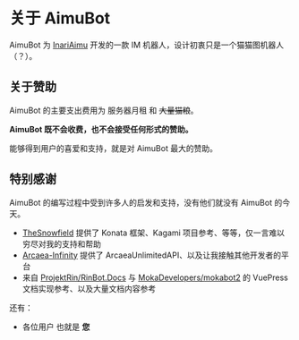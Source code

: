 # 关于 AimuBot

AimuBot 为 [InariAimu](https://github.com/InariAimu) 开发的一款 IM 机器人，设计初衷只是一个猫猫图机器人（？）。

## 关于赞助

AimuBot 的主要支出费用为 服务器月租 和 ~~大量猫粮~~。

**AimuBot 既不会收费，也不会接受任何形式的赞助。**

能够得到用户的喜爱和支持，就是对 AimuBot 最大的赞助。

## 特别感谢

AimuBot 的编写过程中受到许多人的启发和支持，没有他们就没有 AimuBot 的今天。

- [TheSnowfield](https://github.com/TheSnowfield) 提供了 Konata 框架、Kagami 项目参考、等等，仅一言难以穷尽对我的支持和帮助
- [Arcaea-Infinity](https://github.com/Arcaea-Infinity) 提供了 ArcaeaUnlimitedAPI、以及让我接触其他开发者的平台
- 来自 [ProjektRin/RinBot.Docs](https://github.com/ProjektRin/RinBot.Docs) 与 [MokaDevelopers/mokabot2](https://github.com/MokaDevelopers/mokabot2) 的 VuePress 文档实现参考、以及大量文档内容参考

还有：

- 各位用户 也就是 **您**
